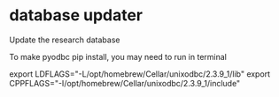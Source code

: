 # database updater
Update the research database


To make pyodbc pip install, you may need to run in terminal

export LDFLAGS="-L/opt/homebrew/Cellar/unixodbc/2.3.9_1/lib" 
export CPPFLAGS="-I/opt/homebrew/Cellar/unixodbc/2.3.9_1/include"
